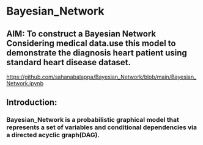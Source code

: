 # Bayesian_Network
## AIM: To construct a Bayesian Network Considering medical data.use this model to demonstrate the diagnosis heart patient using standard heart disease dataset.
https://github.com/sahanabalappa/Bayesian_Network/blob/main/Bayesian_Network.ipynb

## Introduction: 
### Bayesian_Network is a probabilistic graphical model that represents a set of variables and conditional dependencies via a directed acyclic graph(DAG).
